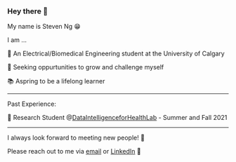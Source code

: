 ### Hey there 👋

My name is Steven Ng 😁

I am ...

🔋 An Electrical/Biomedical Engineering student at the University of Calgary

💪 Seeking oppurtunities to grow and challenge myself

📚 Aspring to be a lifelong learner 

---

Past Experience:

🏢 Research Student @[DataIntelligenceforHealthLab](https://github.com/data-intelligence-for-health-lab) - Summer and Fall 2021

---

I always look forward to meeting new people! 👀

Please reach out to me via [email](mailto:szeyungng@gmail.com) or [LinkedIn](https://www.linkedin.com/in/steven-ng-44380a19a/) 🤗
